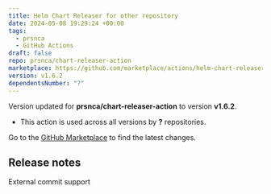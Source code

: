 ```yaml
---
title: Helm Chart Releaser for other repository
date: 2024-05-08 19:29:24 +00:00
tags:
  - prsnca
  - GitHub Actions
draft: false
repo: prsnca/chart-releaser-action
marketplace: https://github.com/marketplace/actions/helm-chart-releaser-for-other-repository
version: v1.6.2
dependentsNumber: "?"
---
```



Version updated for **prsnca/chart-releaser-action** to version **v1.6.2**.
- This action is used across all versions by **?** repositories.

Go to the [GitHub Marketplace](https://github.com/marketplace/actions/helm-chart-releaser-for-other-repository) to find the latest changes.

## Release notes

External commit support
